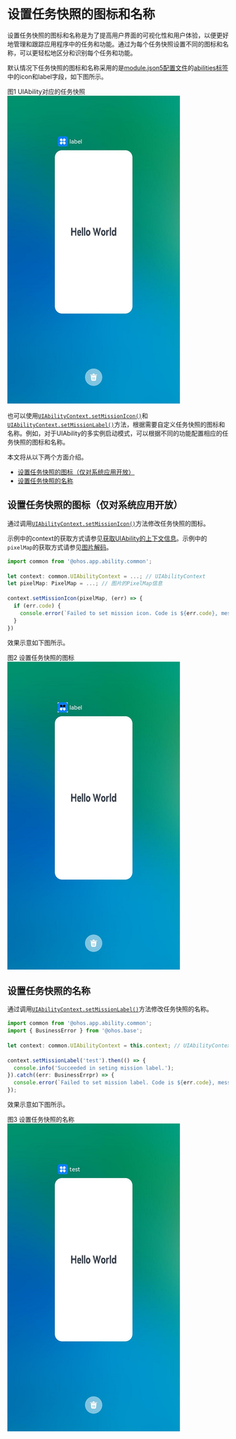 # 设置任务快照的图标和名称

设置任务快照的图标和名称是为了提高用户界面的可视化性和用户体验，以便更好地管理和跟踪应用程序中的任务和功能。通过为每个任务快照设置不同的图标和名称，可以更轻松地区分和识别每个任务和功能。

默认情况下任务快照的图标和名称采用的是[module.json5配置文件](../quick-start/module-configuration-file.md)的[abilities标签](../quick-start/module-configuration-file.md#abilities标签)中的icon和label字段，如下图所示。

图1 UIAbility对应的任务快照   
![](figures/mission-list-recent.png)

也可以使用[`UIAbilityContext.setMissionIcon()`](../reference/apis/js-apis-inner-application-uiAbilityContext.md#uiabilitycontextsetmissionicon)和[`UIAbilityContext.setMissionLabel()`](../reference/apis/js-apis-inner-application-uiAbilityContext.md#uiabilitycontextsetmissionlabel)方法，根据需要自定义任务快照的图标和名称。例如，对于UIAbility的多实例启动模式，可以根据不同的功能配置相应的任务快照的图标和名称。

本文将从以下两个方面介绍。

- [设置任务快照的图标（仅对系统应用开放）](#设置任务快照的图标（仅对系统应用开放）)
- [设置任务快照的名称](#设置任务快照的名称)

## 设置任务快照的图标（仅对系统应用开放）

通过调用[`UIAbilityContext.setMissionIcon()`](../reference/apis/js-apis-inner-application-uiAbilityContext.md#uiabilitycontextsetmissionicon)方法修改任务快照的图标。

示例中的context的获取方式请参见[获取UIAbility的上下文信息](uiability-usage.md#获取uiability的上下文信息)。示例中的`pixelMap`的获取方式请参见[图片解码](../media/image-decoding.md)。

```ts
import common from '@ohos.app.ability.common';

let context: common.UIAbilityContext = ...; // UIAbilityContext
let pixelMap: PixelMap = ...; // 图片的PixelMap信息

context.setMissionIcon(pixelMap, (err) => {
  if (err.code) {
    console.error(`Failed to set mission icon. Code is ${err.code}, message is ${err.message}`);
  }
})
```

效果示意如下图所示。

图2 设置任务快照的图标   
![](figures/mission-set-task-snapshot-icon.png)

## 设置任务快照的名称

通过调用[`UIAbilityContext.setMissionLabel()`](../reference/apis/js-apis-inner-application-uiAbilityContext.md#uiabilitycontextsetmissionlabel)方法修改任务快照的名称。

```ts
import common from '@ohos.app.ability.common';
import { BusinessError } from '@ohos.base';

let context: common.UIAbilityContext = this.context; // UIAbilityContext

context.setMissionLabel('test').then(() => {
  console.info('Succeeded in seting mission label.');
}).catch((err: BusinessErrpr) => {
  console.error(`Failed to set mission label. Code is ${err.code}, message is ${err.message}`);
});
```

效果示意如下图所示。

图3 设置任务快照的名称   
![](figures/mission-set-task-snapshot-label.png)